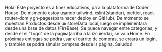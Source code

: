 Hola!
Éste proyecto es a fines educativos, para la plataforma de Coder House.
De momento estoy usando tailwind, eslint(standar), prettier, react-router-dom y gh-pages(para hacer deploy en GitHub).
De momento se muestran Productos desde un storeData local, luego se implementará desde una base de datos (FireBase).
Se puede navegar entre categorias, y desde el el "Logo" de la página(arriba a la izquierda), se va a Home.
En próximas entregas se podrá usar el carrito de compras, se creará un login, y también se podrá simular compras desde la página.
Saludos!
